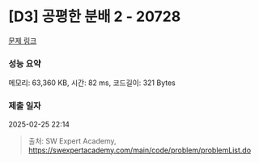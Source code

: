 # [D3] 공평한 분배 2 - 20728 

[문제 링크](https://swexpertacademy.com/main/code/problem/problemDetail.do?contestProbId=AY6cg0MKeVkDFAXt) 

### 성능 요약

메모리: 63,360 KB, 시간: 82 ms, 코드길이: 321 Bytes

### 제출 일자

2025-02-25 22:14



> 출처: SW Expert Academy, https://swexpertacademy.com/main/code/problem/problemList.do
